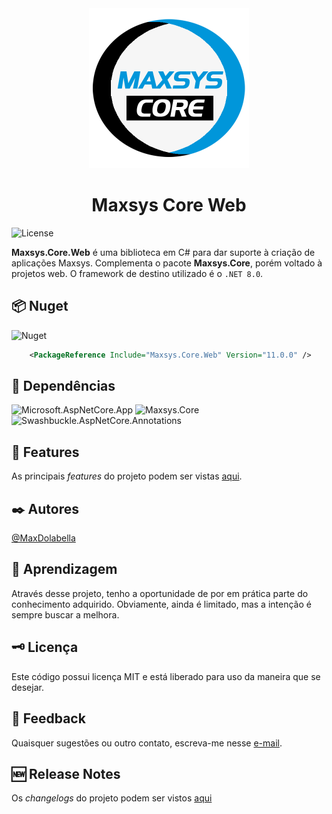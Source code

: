 <div align="center">
<img src="logo.png" alt="drawing" width="256" />
<h1>Maxsys Core Web</h1>
</div>

![License](https://img.shields.io/github/license/maxdolabella/maxsys.core)

**Maxsys.Core.Web** é uma biblioteca em C# para dar suporte à criação de aplicações Maxsys.
Complementa o pacote **Maxsys.Core**, porém voltado à projetos web.
O framework de destino utilizado é o `.NET 8.0`.


## :package: Nuget
![Nuget](https://img.shields.io/nuget/v/Maxsys.Core.Web)

```xml
    <PackageReference Include="Maxsys.Core.Web" Version="11.0.0" />
```

## :link: Dependências
![Microsoft.AspNetCore.App](https://img.shields.io/badge/Microsoft.AspNetCore.App-Framework-red?style=for-the-badge)
![Maxsys.Core](https://img.shields.io/badge/Maxsys.Core-11.0.0-blue?style=for-the-badge&link=https%3A%2F%2Fwww.nuget.org%2Fpackages%2FMaxsys.Core)
![Swashbuckle.AspNetCore.Annotations](https://img.shields.io/badge/Swashbuckle.AspNetCore.Annotations-6.5.0-blue?style=for-the-badge&link=https%3A%2F%2Fwww.nuget.org%2Fpackages%2FSwashbuckle.AspNetCore.Annotations)

## :star2: Features
As principais *features* do projeto podem ser vistas [aqui](FEATURES.md).

## :black_nib: Autores
[@MaxDolabella](https://www.github.com/MaxDolabella)

## :monocle_face: Aprendizagem
Através desse projeto, tenho a oportunidade de por em prática parte do conhecimento adquirido. Obviamente, ainda é limitado, mas a intenção é sempre buscar a melhora.

## :old_key: Licença
Este código possui licença MIT e está liberado para uso da maneira que se desejar.
  
## :email: Feedback
Quaisquer sugestões ou outro contato, escreva-me nesse [e-mail](mailto:maxsystech@outlook.com?subject=Github%20contact).

## :new: Release Notes
Os *changelogs* do projeto podem ser vistos [aqui](CHANGELOGS.md)